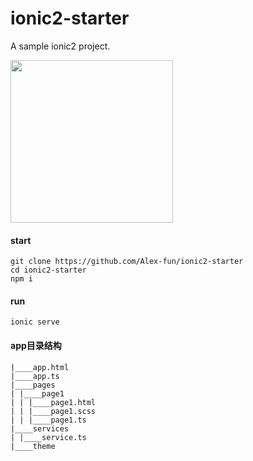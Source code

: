 # ionic2-starter
A sample ionic2 project.

<img src="https://dn-cnode.qbox.me/FpA5jex9jPVAHpTIUqVbMQdXEvmd" width="260" />

#### start
```
git clone https://github.com/Alex-fun/ionic2-starter
cd ionic2-starter
npm i
```

#### run
```
ionic serve
```

#### app目录结构
```
|____app.html
|____app.ts
|____pages
| |____page1
| | |____page1.html
| | |____page1.scss
| | |____page1.ts
|____services
| |____service.ts
|____theme
```
